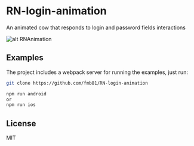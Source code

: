 # RN-login-animation

An animated cow that responds to login and password fields interactions

![alt RNAnimation](./video_app.gif)

## Examples

The project includes a webpack server for running the examples, just run:

```sh
git clone https://github.com/fmb81/RN-login-animation

npm run android 
or
npm run ios
```

## License

MIT
